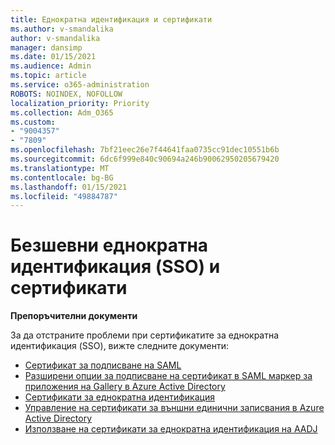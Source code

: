 ```yaml
---
title: Еднократна идентификация и сертификати
ms.author: v-smandalika
author: v-smandalika
manager: dansimp
ms.date: 01/15/2021
ms.audience: Admin
ms.topic: article
ms.service: o365-administration
ROBOTS: NOINDEX, NOFOLLOW
localization_priority: Priority
ms.collection: Adm_O365
ms.custom:
- "9004357"
- "7809"
ms.openlocfilehash: 7bf21eec26e7f44641faa0735cc91dec10551b6b
ms.sourcegitcommit: 6dc6f999e840c90694a246b90062950205679420
ms.translationtype: MT
ms.contentlocale: bg-BG
ms.lasthandoff: 01/15/2021
ms.locfileid: "49884787"
---
```

# <a name="seamless-single-sign-on-sso-and-certificates"></a>Безшевни еднократна идентификация (SSO) и сертификати

**Препоръчителни документи**

За да отстраните проблеми при сертификатите за еднократна идентификация (SSO), вижте следните документи:

- [Сертификат за подписване на SAML](https://docs.microsoft.com/azure/active-directory/manage-apps/configure-saml-single-sign-on#saml-signing-certificate)
- [Разширени опции за подписване на сертификат в SAML маркер за приложения на Gallery в Azure Active Directory](https://docs.microsoft.com/azure/active-directory/manage-apps/certificate-signing-options)
- [Сертификати за еднократна идентификация](https://docs.microsoft.com/microsoft-365/enterprise/plan-for-third-party-ssl-certificates)
- [Управление на сертификати за външни единични записвания в Azure Active Directory](https://docs.microsoft.com/azure/active-directory/manage-apps/manage-certificates-for-federated-single-sign-on)
- [Използване на сертификати за еднократна идентификация на AADJ](https://docs.microsoft.com/windows/security/identity-protection/hello-for-business/hello-hybrid-aadj-sso-cert)
